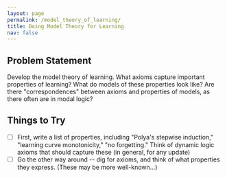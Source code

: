 ```yaml
---
layout: page
permalink: /model_theory_of_learning/
title: Doing Model Theory for Learning
nav: false
---
```

## Problem Statement
Develop the model theory of learning.  What axioms capture important properties of learning?  What do models of these properties look like?  Are there "correspondences" between axioms and properties of models, as there often are in modal logic?

## Things to Try
- [ ] First, write a list of properties, including "Polya's stepwise induction," "learning curve monotonicity," "no forgetting."  Think of dynamic logic axioms that should capture these (in general, for any update)
- [ ] Go the other way around -- dig for axioms, and think of what properties they express.  (These may be more well-known...)